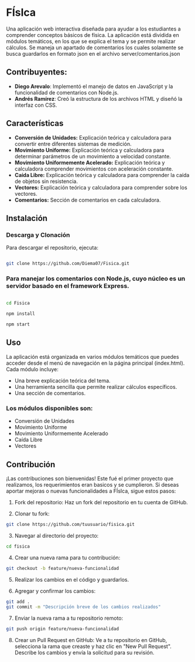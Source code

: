 # FÍsIca

Una aplicación web interactiva diseñada para ayudar a los estudiantes a comprender conceptos básicos de física. La aplicación está dividida en módulos temáticos, en los que se explica el tema y se permite realizar cálculos. Se maneja un apartado de comentarios los cuales solamente se busca guardarlos en formato json en el archivo server/comentarios.json 

## Contribuyentes:

- **Diego Arevalo**: Implementó el manejo de datos en JavaScript y la funcionalidad de comentarios con Node.js.
- **Andrés Ramírez**: Creó la estructura de los archivos HTML y diseñó la interfaz con CSS.

## Características

- **Conversión de Unidades:** Explicación teórica y calculadora para convertir entre diferentes sistemas de medición.
- **Movimiento Uniforme:** Explicación teórica y calculadora para determinar parámetros de un movimiento a velocidad constante.
- **Movimiento Uniformemente Acelerado:** Explicación teórica y calculadora comprender movimientos con aceleración constante.
- **Caída Libre:** Explicación teórica y calculadora para comprender la caída de objetos sin resistencia.
- **Vectores:** Explicación teórica y calculadora para comprender sobre los vectores.
- **Comentarios:** Sección de comentarios en cada calculadora.

## Instalación

### Descarga y Clonación

Para descargar el repositorio, ejecuta:

````bash

git clone https://github.com/Diema07/Fisica.git

````
### Para manejar los comentarios con Node.js, cuyo núcleo es un servidor basado en el framework Express.

````bash

cd Fisica

npm install

npm start

````
## Uso

La aplicación está organizada en varios módulos temáticos que puedes acceder desde el menú de navegación en la página principal (index.html). Cada módulo incluye:

- Una breve explicación teórica del tema.
- Una herramienta sencilla que permite realizar cálculos específicos.
- Una sección de comentarios.

### Los módulos disponibles son:

- Conversión de Unidades
- Movimiento Uniforme
- Movimiento Uniformemente Acelerado
- Caída Libre
- Vectores


## Contribución

¡Las contribuciones son bienvenidas! Este fué el primer proyecto que realizamos, los requerimientos eran basicos y se cumplieron. Si deseas aportar mejoras o nuevas funcionalidades a FÍsIca, sigue estos pasos:

1. Fork del repositorio:
Haz un fork del repositorio en tu cuenta de GitHub.

2. Clonar tu fork:
````bash
git clone https://github.com/tuusuario/fisica.git
````
3. Navegar al directorio del proyecto:
````bash
cd fisica
````

4. Crear una nueva rama para tu contribución:
````bash
git checkout -b feature/nueva-funcionalidad
````

5. Realizar los cambios en el código y guardarlos.

6. Agregar y confirmar los cambios:
````bash
git add .
git commit -m "Descripción breve de los cambios realizados"
````

7. Enviar la nueva rama a tu repositorio remoto:
````bash
git push origin feature/nueva-funcionalidad
````

8. Crear un Pull Request en GitHub:
Ve a tu repositorio en GitHub, selecciona la rama que creaste y haz clic en "New Pull Request".
Describe los cambios y envía la solicitud para su revisión.


